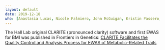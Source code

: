 ```yaml
---
layout: default
date: 2019-12-18
who: [Anastasia Lucas, Nicole Palmiero, John McGuigan, Kristin Passero, Jiayan Zhou, Molly Hall]
---
```


The Hall Lab original CLARITE (pronounced clarity) software and first EWAS for BMI was published in Frontiers in Genetics:
[CLARITE Facilitates the Quality Control and Analysis Process for EWAS of Metabolic-Related Traits](https://doi.org/10.3389/fgene.2019.01240)
